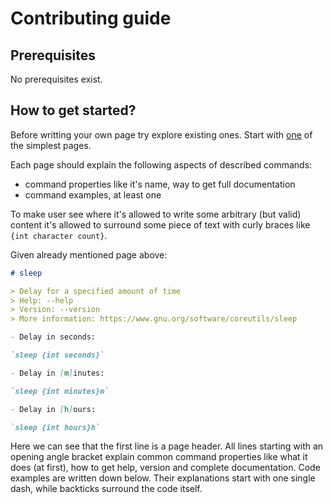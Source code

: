# Contributing guide

## Prerequisites

No prerequisites exist.

## How to get started?

Before writting your own page try explore existing ones.
Start with [one](./common/sleep.clip) of the simplest pages.

Each page should explain the following aspects of described commands:

- command properties like it's name, way to get full documentation
- command examples, at least one

To make user see where it's allowed to write some arbitrary (but valid) content
it's allowed to surround some piece of text with curly braces like
`{int character count}`.

Given already mentioned page above:

```md
# sleep

> Delay for a specified amount of time
> Help: --help
> Version: --version
> More information: https://www.gnu.org/software/coreutils/sleep

- Delay in seconds:

`sleep {int seconds}`

- Delay in [m]inutes:

`sleep {int minutes}m`

- Delay in [h]ours:

`sleep {int hours}h`
```

Here we can see that the first line is a page header. All lines starting with an
opening angle bracket explain common command properties like what it does (at
first), how to get help, version and complete documentation. Code examples are written
down below. Their explanations start with one single dash, while backticks surround
the code itself.
